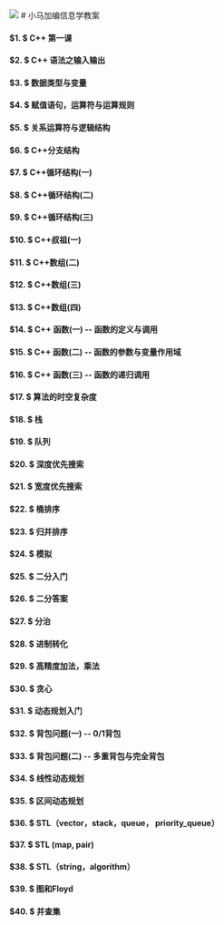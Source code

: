 <img src=http://img.027cgb.com/615847/xmjb.jpg />
# 小马加编信息学教案


#### $1. $ C++ 第⼀课
#### $2. $ C++ 语法之输⼊输出
#### $3. $ 数据类型与变量
#### $4. $ 赋值语句，运算符与运算规则
#### $5. $ 关系运算符与逻辑结构
#### $6. $ C++分⽀结构
#### $7. $ C++循环结构(⼀)
#### $8. $ C++循环结构(⼆)
#### $9. $ C++循环结构(三)
#### $10. $ C++叔祖(一)
#### $11. $ C++数组(⼆)
#### $12. $ C++数组(三)
#### $13. $ C++数组(四)
#### $14. $ C++ 函数(一) -- 函数的定义与调用
#### $15. $ C++ 函数(二) -- 函数的参数与变量作用域
#### $16. $ C++ 函数(三) -- 函数的递归调用
#### $17. $ 算法的时空复杂度
#### $18. $ 栈
#### $19. $ 队列
#### $20. $ 深度优先搜索
#### $21. $ 宽度优先搜索
#### $22. $ 桶排序
#### $23. $ 归并排序
#### $24. $ 模拟
#### $25. $ 二分入门
#### $26. $ 二分答案
#### $27. $ 分治
#### $28. $ 进制转化
#### $29. $ 高精度加法，乘法
#### $30. $ 贪心
#### $31. $ 动态规划入门
#### $32. $ 背包问题(一) -- 0/1背包
#### $33. $ 背包问题(二) -- 多重背包与完全背包
#### $34. $ 线性动态规划
#### $35. $ 区间动态规划
#### $36. $ STL（vector，stack，queue， priority_queue）
#### $37. $ STL (map, pair)
#### $38. $ STL（string，algorithm）
#### $39. $ 图和Floyd
#### $40. $ 并查集